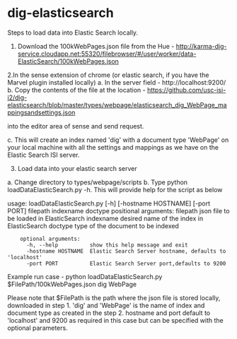 dig-elasticsearch
=================
Steps to load data into Elastic Search locally.

1. Download the 100kWebPages.json file from the Hue - http://karma-dig-service.cloudapp.net:55320/filebrowser/#/user/worker/data-ElasticSearch/100kWebPages.json

2.In the sense extension of chrome (or elastic search, if you have the Marvel plugin installed locally)
  a. In the server field - http://localhost:9200/
  b. Copy the contents of the file at the location -     https://github.com/usc-isi-i2/dig-elasticsearch/blob/master/types/webpage/elasticsearch_dig_WebPage_mappingsandsettings.json
  
  into the editor area of sense and send request.
  
  c. This will create an index named 'dig' with  a document type 'WebPage' on your local machine with all the settings and mappings as we have on the Elastic Search ISI server.
  
3. Load data into your elastic search server

  a. Change directory to types/webpage/scripts
  b. Type python loadDataElasticSearch.py -h. This will provide help for the script as below
  
  usage: loadDataElasticSearch.py [-h] [-hostname HOSTNAME] [-port PORT] filepath indexname doctype
        positional arguments:
          filepath            json file to be loaded in ElasticSearch
          indexname           desired name of the index in ElasticSearch
          doctype             type of the document to be indexed
        
        optional arguments:
          -h, --help          show this help message and exit
          -hostname HOSTNAME  Elastic Search Server hostname, defaults to 'localhost'
          -port PORT          Elastic Search Server port,defaults to 9200
          
Example run case - python loadDataElasticSearch.py $FilePath/100kWebPages.json dig WebPage

Please note that $FilePath is the path where the json file is stored locally, downloaded in step 1.
'dig' and 'WebPage' is the name of index and document type as created in the step 2.
hostname and port default to 'localhost' and 9200 as required in this case but can be specified with the optional parameters.
